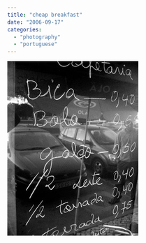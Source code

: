 ```yaml
---
title: "cheap breakfast"
date: "2006-09-17"
categories: 
  - "photography"
  - "portuguese"
---
```


[![](images/breakfast.jpg)](http://photos1.blogger.com/blogger/7083/408/1600/breakfast.jpg)
